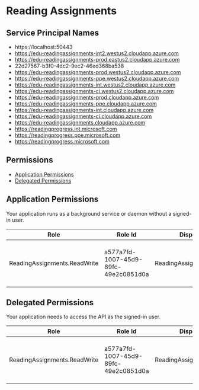 # Reading Assignments
## Service Principal Names
- https://localhost:50443
- https://edu-readingassignments-int2.westus2.cloudapp.azure.com
- https://edu-readingassignments-prod.eastus2.cloudapp.azure.com
- 22d27567-b3f0-4dc2-9ec2-46ed368ba538
- https://edu-readingassignments-prod.westus2.cloudapp.azure.com
- https://edu-readingassignments-ppe.westus2.cloudapp.azure.com
- https://edu-readingassignments-int.westus2.cloudapp.azure.com
- https://edu-readingassignments-ci.westus2.cloudapp.azure.com
- https://edu-readingassignments-prod.cloudapp.azure.com
- https://edu-readingassignments-ppe.cloudapp.azure.com
- https://edu-readingassignments-int.cloudapp.azure.com
- https://edu-readingassignments-ci.cloudapp.azure.com
- https://edu-readingassignments.cloudapp.azure.com
- https://readingprogress.int.microsoft.com
- https://readingprogress.ppe.microsoft.com
- https://readingprogress.microsoft.com

 ## Permissions
- [Application Permissions](#application-permissions)
- [Delegated Permissions](#delegated-permissions)

## Application Permissions
Your application runs as a background service or daemon without a signed-in user.

| Role | Role Id | Display Name | Description |
|---|---|---|---|
| ReadingAssignments.ReadWrite | a577a7fd-1007-45d9-89fc-49e2c0851d0a | ReadingAssignments.ReadWrite | Allows reading and writing of reading assignment data. |

## Delegated Permissions
Your application needs to access the API as the signed-in user. 

| Role | Role Id | Display Name | Description |
|---|---|---|---|
| ReadingAssignments.ReadWrite | a577a7fd-1007-45d9-89fc-49e2c0851d0a | ReadingAssignments.ReadWrite | Allows reading and writing of reading assignment data. |

